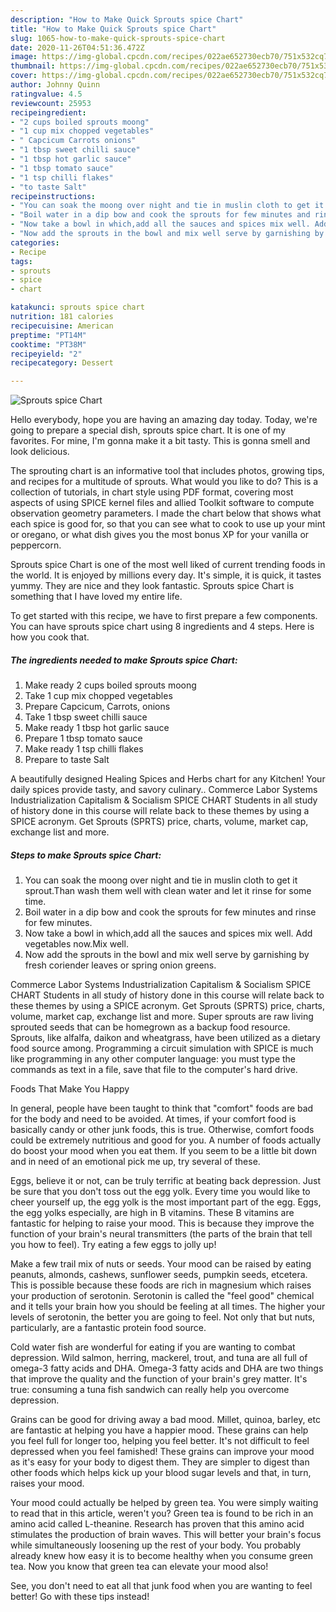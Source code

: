 ```yaml
---
description: "How to Make Quick Sprouts spice Chart"
title: "How to Make Quick Sprouts spice Chart"
slug: 1065-how-to-make-quick-sprouts-spice-chart
date: 2020-11-26T04:51:36.472Z
image: https://img-global.cpcdn.com/recipes/022ae652730ecb70/751x532cq70/sprouts-spice-chart-recipe-main-photo.jpg
thumbnail: https://img-global.cpcdn.com/recipes/022ae652730ecb70/751x532cq70/sprouts-spice-chart-recipe-main-photo.jpg
cover: https://img-global.cpcdn.com/recipes/022ae652730ecb70/751x532cq70/sprouts-spice-chart-recipe-main-photo.jpg
author: Johnny Quinn
ratingvalue: 4.5
reviewcount: 25953
recipeingredient:
- "2 cups boiled sprouts moong"
- "1 cup mix chopped vegetables"
- " Capcicum Carrots onions"
- "1 tbsp sweet chilli sauce"
- "1 tbsp hot garlic sauce"
- "1 tbsp tomato sauce"
- "1 tsp chilli flakes"
- "to taste Salt"
recipeinstructions:
- "You can soak the moong over night and tie in muslin cloth to get it sprout.Than wash them well with clean water and let it rinse for some time."
- "Boil water in a dip bow and cook the sprouts for few minutes and rinse for few minutes."
- "Now take a bowl in which,add all the sauces and spices mix well. Add vegetables now.Mix well."
- "Now add the sprouts in the bowl and mix well serve by garnishing by fresh coriender leaves or spring onion greens."
categories:
- Recipe
tags:
- sprouts
- spice
- chart

katakunci: sprouts spice chart 
nutrition: 181 calories
recipecuisine: American
preptime: "PT14M"
cooktime: "PT38M"
recipeyield: "2"
recipecategory: Dessert

---
```



![Sprouts spice Chart](https://img-global.cpcdn.com/recipes/022ae652730ecb70/751x532cq70/sprouts-spice-chart-recipe-main-photo.jpg)

Hello everybody, hope you are having an amazing day today. Today, we're going to prepare a special dish, sprouts spice chart. It is one of my favorites. For mine, I'm gonna make it a bit tasty. This is gonna smell and look delicious.

The sprouting chart is an informative tool that includes photos, growing tips, and recipes for a multitude of sprouts. What would you like to do? This is a collection of tutorials, in chart style using PDF format, covering most aspects of using SPICE kernel files and allied Toolkit software to compute observation geometry parameters. I made the chart below that shows what each spice is good for, so that you can see what to cook to use up your mint or oregano, or what dish gives you the most bonus XP for your vanilla or peppercorn.

Sprouts spice Chart is one of the most well liked of current trending foods in the world. It is enjoyed by millions every day. It's simple, it is quick, it tastes yummy. They are nice and they look fantastic. Sprouts spice Chart is something that I have loved my entire life.


To get started with this recipe, we have to first prepare a few components. You can have sprouts spice chart using 8 ingredients and 4 steps. Here is how you cook that.

<!--inarticleads1-->

##### The ingredients needed to make Sprouts spice Chart:

1. Make ready 2 cups boiled sprouts moong
1. Take 1 cup mix chopped vegetables
1. Prepare  Capcicum, Carrots, onions
1. Take 1 tbsp sweet chilli sauce
1. Make ready 1 tbsp hot garlic sauce
1. Prepare 1 tbsp tomato sauce
1. Make ready 1 tsp chilli flakes
1. Prepare to taste Salt


A beautifully designed Healing Spices and Herbs chart for any Kitchen! Your daily spices provide tasty, and savory culinary.. Commerce Labor Systems Industrialization Capitalism &amp; Socialism SPICE CHART Students in all study of history done in this course will relate back to these themes by using a SPICE acronym. Get Sprouts (SPRTS) price, charts, volume, market cap, exchange list and more. 

<!--inarticleads2-->

##### Steps to make Sprouts spice Chart:

1. You can soak the moong over night and tie in muslin cloth to get it sprout.Than wash them well with clean water and let it rinse for some time.
1. Boil water in a dip bow and cook the sprouts for few minutes and rinse for few minutes.
1. Now take a bowl in which,add all the sauces and spices mix well. Add vegetables now.Mix well.
1. Now add the sprouts in the bowl and mix well serve by garnishing by fresh coriender leaves or spring onion greens.


Commerce Labor Systems Industrialization Capitalism &amp; Socialism SPICE CHART Students in all study of history done in this course will relate back to these themes by using a SPICE acronym. Get Sprouts (SPRTS) price, charts, volume, market cap, exchange list and more. Super sprouts are raw living sprouted seeds that can be homegrown as a backup food resource. Sprouts, like alfalfa, daikon and wheatgrass, have been utilized as a dietary food source among. Programming a circuit simulation with SPICE is much like programming in any other computer language: you must type the commands as text in a file, save that file to the computer&#39;s hard drive. 

Foods That Make You Happy


In general, people have been taught to think that "comfort" foods are bad for the body and need to be avoided. At times, if your comfort food is basically candy or other junk foods, this is true. Otherwise, comfort foods could be extremely nutritious and good for you. A number of foods actually do boost your mood when you eat them. If you seem to be a little bit down and in need of an emotional pick me up, try several of these.

Eggs, believe it or not, can be truly terrific at beating back depression. Just be sure that you don't toss out the egg yolk. Every time you would like to cheer yourself up, the egg yolk is the most important part of the egg. Eggs, the egg yolks especially, are high in B vitamins. These B vitamins are fantastic for helping to raise your mood. This is because they improve the function of your brain's neural transmitters (the parts of the brain that tell you how to feel). Try eating a few eggs to jolly up!

Make a few trail mix of nuts or seeds. Your mood can be raised by eating peanuts, almonds, cashews, sunflower seeds, pumpkin seeds, etcetera. This is possible because these foods are rich in magnesium which raises your production of serotonin. Serotonin is called the "feel good" chemical and it tells your brain how you should be feeling at all times. The higher your levels of serotonin, the better you are going to feel. Not only that but nuts, particularly, are a fantastic protein food source.

Cold water fish are wonderful for eating if you are wanting to combat depression. Wild salmon, herring, mackerel, trout, and tuna are all full of omega-3 fatty acids and DHA. Omega-3 fatty acids and DHA are two things that improve the quality and the function of your brain's grey matter. It's true: consuming a tuna fish sandwich can really help you overcome depression. 

Grains can be good for driving away a bad mood. Millet, quinoa, barley, etc are fantastic at helping you have a happier mood. These grains can help you feel full for longer too, helping you feel better. It's not difficult to feel depressed when you feel famished! These grains can improve your mood as it's easy for your body to digest them. They are simpler to digest than other foods which helps kick up your blood sugar levels and that, in turn, raises your mood.

Your mood could actually be helped by green tea. You were simply waiting to read that in this article, weren't you? Green tea is found to be rich in an amino acid called L-theanine. Research has proven that this amino acid stimulates the production of brain waves. This will better your brain's focus while simultaneously loosening up the rest of your body. You probably already knew how easy it is to become healthy when you consume green tea. Now you know that green tea can elevate your mood also!

See, you don't need to eat all that junk food when you are wanting to feel better! Go  with  these tips  instead!

